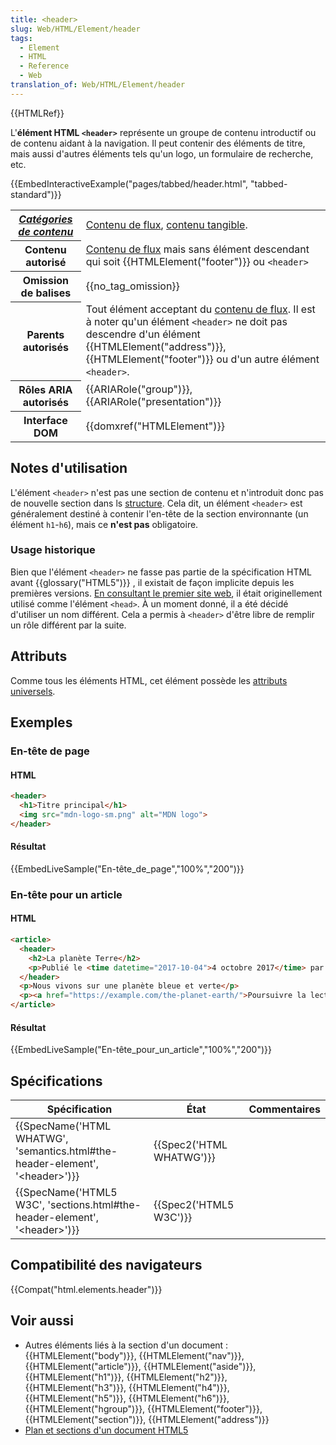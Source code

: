 ```yaml
---
title: <header>
slug: Web/HTML/Element/header
tags:
  - Element
  - HTML
  - Reference
  - Web
translation_of: Web/HTML/Element/header
---
```

{{HTMLRef}}

L'**élément HTML `<header>`** représente un groupe de contenu introductif ou de contenu aidant à la navigation. Il peut contenir des éléments de titre, mais aussi d'autres éléments tels qu'un logo, un formulaire de recherche, etc.

{{EmbedInteractiveExample("pages/tabbed/header.html", "tabbed-standard")}}

<table class="properties">
  <tbody>
    <tr>
      <th scope="row">
        <dfn
          ><a href="/fr/docs/Web/HTML/Catégorie_de_contenu"
            >Catégories de contenu</a
          ></dfn
        >
      </th>
      <td>
        <a href="/fr/docs/Web/HTML/Catégorie_de_contenu#Contenu_de_flux"
          >Contenu de flux</a
        >,
        <a href="/fr/docs/Web/HTML/Catégorie_de_contenu#Contenu_tangible"
          >contenu tangible</a
        >.
      </td>
    </tr>
    <tr>
      <th scope="row">Contenu autorisé</th>
      <td>
        <a href="/fr/docs/Web/HTML/Catégorie_de_contenu#Contenu_de_flux"
          >Contenu de flux</a
        >
        mais sans élément descendant qui soit {{HTMLElement("footer")}}
        ou <code>&#x3C;header></code>
      </td>
    </tr>
    <tr>
      <th scope="row">Omission de balises</th>
      <td>{{no_tag_omission}}</td>
    </tr>
    <tr>
      <th scope="row">Parents autorisés</th>
      <td>
        Tout élément acceptant du
        <a href="/fr/docs/Web/HTML/Catégorie_de_contenu#Contenu_de_flux"
          >contenu de flux</a
        >. Il est à noter qu'un élément <code>&#x3C;header></code> ne doit pas
        descendre d'un élément {{HTMLElement("address")}},
        {{HTMLElement("footer")}} ou d'un autre élément
        <code>&#x3C;header></code>.
      </td>
    </tr>
    <tr>
      <th scope="row">Rôles ARIA autorisés</th>
      <td>
        {{ARIARole("group")}}, {{ARIARole("presentation")}}
      </td>
    </tr>
    <tr>
      <th scope="row">Interface DOM</th>
      <td>{{domxref("HTMLElement")}}</td>
    </tr>
  </tbody>
</table>

## Notes d'utilisation

L'élément `<header>` n'est pas une section de contenu et n'introduit donc pas de nouvelle section dans ls [structure](/fr/docs/Web/HTML/Sections_and_Outlines_of_an_HTML5_document). Cela dit, un élément `<header>` est généralement destiné à contenir l'en-tête de la section environnante (un élément `h1`-`h6`), mais ce **n'est pas** obligatoire.

### Usage historique

Bien que l'élément `<header>` ne fasse pas partie de la spécification HTML avant {{glossary("HTML5")}} , il existait de façon implicite depuis les premières versions. [En consultant le premier site web](http://info.cern.ch/), il était originellement utilisé comme l'élément `<head>`. À un moment donné, il a été décidé d'utiliser un nom différent. Cela a permis à `<header>` d'être libre de remplir un rôle différent par la suite.

## Attributs

Comme tous les éléments HTML, cet élément possède les [attributs universels](/fr/docs/Web/HTML/Attributs_universels).

## Exemples

### En-tête de page

#### HTML

```html
<header>
  <h1>Titre principal</h1>
  <img src="mdn-logo-sm.png" alt="MDN logo">
</header>
```

#### Résultat

{{EmbedLiveSample("En-tête_de_page","100%","200")}}

### En-tête pour un article

#### HTML

```html
<article>
  <header>
    <h2>La planète Terre</h2>
    <p>Publié le <time datetime="2017-10-04">4 octobre 2017</time> par Jeanne Smith</p>
  </header>
  <p>Nous vivons sur une planète bleue et verte</p>
  <p><a href="https://example.com/the-planet-earth/">Poursuivre la lecture…</a></p>
</article>
```

#### Résultat

{{EmbedLiveSample("En-tête_pour_un_article","100%","200")}}

## Spécifications

| Spécification                                                                                                | État                             | Commentaires |
| ------------------------------------------------------------------------------------------------------------ | -------------------------------- | ------------ |
| {{SpecName('HTML WHATWG', 'semantics.html#the-header-element', '&lt;header&gt;')}} | {{Spec2('HTML WHATWG')}} |              |
| {{SpecName('HTML5 W3C', 'sections.html#the-header-element', '&lt;header&gt;')}}     | {{Spec2('HTML5 W3C')}}     |              |

## Compatibilité des navigateurs

{{Compat("html.elements.header")}}

## Voir aussi

- Autres éléments liés à la section d'un document : {{HTMLElement("body")}}, {{HTMLElement("nav")}}, {{HTMLElement("article")}}, {{HTMLElement("aside")}}, {{HTMLElement("h1")}}, {{HTMLElement("h2")}}, {{HTMLElement("h3")}}, {{HTMLElement("h4")}}, {{HTMLElement("h5")}}, {{HTMLElement("h6")}}, {{HTMLElement("hgroup")}}, {{HTMLElement("footer")}}, {{HTMLElement("section")}}, {{HTMLElement("address")}}
- [Plan et sections d'un document HTML5](/fr/docs/Web/HTML/Sections_and_Outlines_of_an_HTML5_document)
